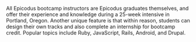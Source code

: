 All Epicodus bootcamp instructors are Epicodus graduates themselves, and offer
their experience and knowledge during a 25-week intensive in Portland, Oregon.
Another unique feature is that within reason, students can design their own
tracks and also complete an internship for bootcamp credit. Popular topics
include Ruby, JavaScript, Rails, Android, and Drupal.

